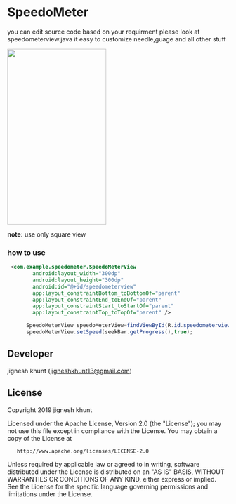 # SpeedoMeter

you can edit source code based on your requirment please look at speedometerview.java it easy to customize needle,guage and all other stuff

<image src=https://user-images.githubusercontent.com/20221469/58752086-58d11800-84c6-11e9-991c-f0b2bedee899.gif
 width=225 height=400>
 
**note:** use only square view

### how to use
```xml
 <com.example.speedometer.SpeedoMeterView
        android:layout_width="300dp"
        android:layout_height="300dp"
        android:id="@+id/speedometerview"
        app:layout_constraintBottom_toBottomOf="parent"
        app:layout_constraintEnd_toEndOf="parent"
        app:layout_constraintStart_toStartOf="parent"
        app:layout_constraintTop_toTopOf="parent" />

```

```java
      SpeedoMeterView speedoMeterView=findViewById(R.id.speedometerview);
      speedoMeterView.setSpeed(seekBar.getProgress(),true);
```
 
 
##  Developer
  jignesh khunt
  (jigneshkhunt13@gmail.com)
  
##  License

Copyright 2019 jignesh khunt

   Licensed under the Apache License, Version 2.0 (the "License");
   you may not use this file except in compliance with the License.
   You may obtain a copy of the License at

       http://www.apache.org/licenses/LICENSE-2.0

   Unless required by applicable law or agreed to in writing, software
   distributed under the License is distributed on an "AS IS" BASIS,
   WITHOUT WARRANTIES OR CONDITIONS OF ANY KIND, either express or implied.
   See the License for the specific language governing permissions and
   limitations under the License.
